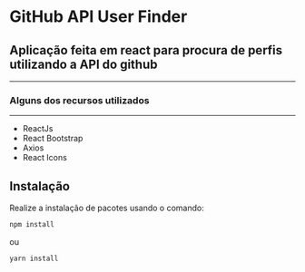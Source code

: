 # GitHub API User Finder
## Aplicação feita em react para procura de perfis utilizando a API do github
----
### Alguns dos recursos utilizados
----
- ReactJs
- React Bootstrap
- Axios
- React Icons



## Instalação

Realize a instalação de pacotes usando o comando:

```bash
npm install
```
ou

```bash
yarn install
```
